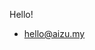 Hello!

- hello@aizu.my

<!---
aizuikmal/aizuikmal is a ✨ special ✨ repository because its `README.md` (this file) appears on your GitHub profile.
You can click the Preview link to take a look at your changes.
--->
